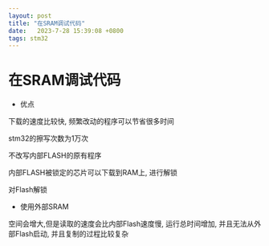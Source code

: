 ```yaml
---
layout: post
title: "在SRAM调试代码" 
date:   2023-7-28 15:39:08 +0800
tags: stm32
---
```


# 在SRAM调试代码

+   优点 

下载的速度比较快, 频繁改动的程序可以节省很多时间

stm32的擦写次数为1万次

不改写内部FLASH的原有程序

内部FLASH被锁定的芯片可以下载到RAM上, 进行解锁

对Flash解锁

+   使用外部SRAM

空间会增大,但是读取的速度会比内部Flash速度慢, 运行总时间增加, 并且无法从外部Flash启动, 并且复制的过程比较复杂



























